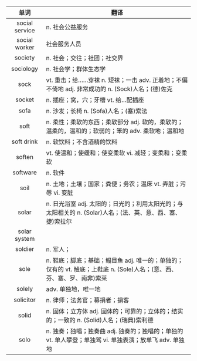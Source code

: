 |单词|翻译  |
|:--:|--| 
|	social service  		|		n. 社会公益服务	|		
|	social worker  		|		社会服务人员	|		
|	society  		|		n. 社会；交往；社团；社交界	|		
|	sociology  		|		n. 社会学；群体生态学	|		
|	sock  		|		vt. 重击；给……穿袜 n. 短袜；一击 adv. 正着地；不偏不倚地 adj. 非常成功的 n. (Sock)人名；(德)佐克	|		
|	socket  		|		n. 插座；窝，穴；牙槽 vt. 给…配插座	|		
|	sofa  		|		n. 沙发；长椅 n. (Sofa)人名；(塞)索法	|		
|	soft  		|		n. 柔性；柔软的东西；柔软部分 adj. 软的，柔软的；温柔的，温和的；软弱的；笨的 adv. 柔软地；温和地	|		
|	soft drink  		|		n. 软饮料；不含酒精的饮料	|		
|	soften  		|		vt. 使温和；使缓和；使变柔软 vi. 减轻；变柔和；变柔软	|		
|	software  		|		n. 软件	|		
|	soil  		|		n. 土地；土壤；国家；粪便；务农；温床 vt. 弄脏；污辱 vi. 变脏	|		
|	solar  		|		n. 日光浴室 adj. 太阳的；日光的；利用太阳光的；与太阳相关的 n. (Solar)人名；(法、英、意、西、塞、捷)索拉尔	|		
|	solar system  		|			|		
|	soldier  		|		n. 军人；	|		
|	sole  		|		n. 鞋底；脚底；基础；鳎目鱼 adj. 唯一的；单独的；仅有的 vt. 触底；上鞋底 n. (Sole)人名；(意、西、芬、塞、罗、南非)索莱	|		
|	solely  		|		adv. 单独地，唯一地	|		
|	solicitor  		|		n. 律师；法务官；募捐者；掮客	|		
|	solid  		|		n. 固体；立方体 adj. 固体的；可靠的；立体的；结实的；一致的 n. (Solid)人名；(瑞典)索利德	|		
|	solo  		|		n. 独奏；独唱；独奏曲 adj. 独奏的；独唱的；单独的 vt. 单人攀登；单独驾 vi. 单独表演；放单飞 adv. 单独地	|		
